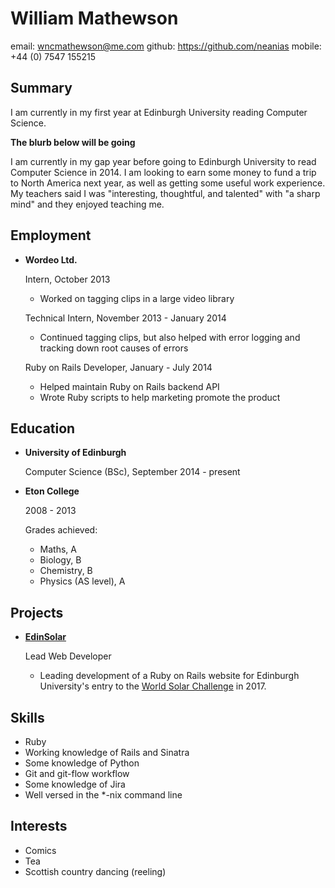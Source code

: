William Mathewson
=================

email:  wncmathewson@me.com
github: https://github.com/neanias
mobile: +44 (0) 7547 155215


Summary
-------

I am currently in my first year at Edinburgh University reading Computer Science.

**The blurb below will be going**

I am currently in my gap year before going to Edinburgh University to read Computer Science
in 2014. I am looking to earn some money to fund a trip to North America next year, as well
as getting some useful work experience. My teachers said I was "interesting, thoughtful,
and talented" with "a sharp mind" and they enjoyed teaching me.


Employment
----------

* **Wordeo Ltd.**

    Intern, October 2013

    - Worked on tagging clips in a large video library

    Technical Intern, November 2013 - January 2014

    - Continued tagging clips, but also helped with error logging and tracking down root causes of errors

    Ruby on Rails Developer, January - July 2014

    - Helped maintain Ruby on Rails backend API
    - Wrote Ruby scripts to help marketing promote the product

Education
---------

* **University of Edinburgh**

    Computer Science (BSc), September 2014 - present

* **Eton College**

    2008 - 2013

    Grades achieved:

    - Maths, A
    - Biology, B
    - Chemistry, B
    - Physics (AS level), A

Projects
--------

* **[EdinSolar](http://edinsolar.org)**

    Lead Web Developer

    - Leading development of a Ruby on Rails website for Edinburgh University's entry to the
      [World Solar Challenge](http://www.worldsolarchallenge.org/) in 2017.

Skills
------

- Ruby
- Working knowledge of Rails and Sinatra
- Some knowledge of Python
- Git and git-flow workflow
- Some knowledge of Jira
- Well versed in the *-nix command line

Interests
---------

- Comics
- Tea
- Scottish country dancing (reeling)

